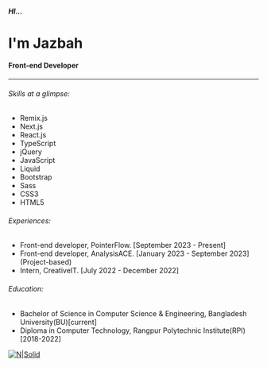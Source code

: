 ##### HI...
# I'm Jazbah
#### Front-end Developer
---
###### Skills at a glimpse:
- Remix.js
- Next.js
- React.js
- TypeScript
- jQuery
- JavaScript
- Liquid
- Bootstrap
- Sass
- CSS3
- HTML5

###### Experiences:
- Front-end developer, PointerFlow. [September 2023 - Present]
-  Front-end developer, AnalysisACE. [January 2023 - September 2023] (Project-based)
- Intern, CreativeIT. [July 2022 - December 2022]

###### Education:
- Bachelor of Science in Computer Science & Engineering, Bangladesh University(BU)[current]
- Diploma in Computer Technology, Rangpur Polytechnic Institute(RPI)[2018-2022]


[![N|Solid](https://jaz-bah.github.io/asset/image/logo-orange.png)](https://jaz-bah.github.io/)
